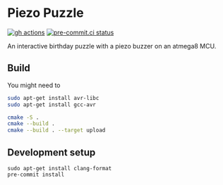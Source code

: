 # Piezo Puzzle

[![gh actions](https://github.com/dieret/piezo-puzzle/actions/workflows/build.yaml/badge.svg)](https://github.com/dieret/piezo-puzzle/actions)
[![pre-commit.ci status](https://results.pre-commit.ci/badge/github/dieret/piezo-puzzle/main.svg)](https://results.pre-commit.ci/latest/github/dieret/piezo-puzzle/main)

An interactive birthday puzzle with a piezo buzzer on an atmega8 MCU.

## Build

You might need to

```bash
sudo apt-get install avr-libc
sudo apt-get install gcc-avr
```

```bash
cmake -S .
cmake --build .
cmake --build . --target upload
```


## Development setup

```
sudo apt-get install clang-format
pre-commit install
```
